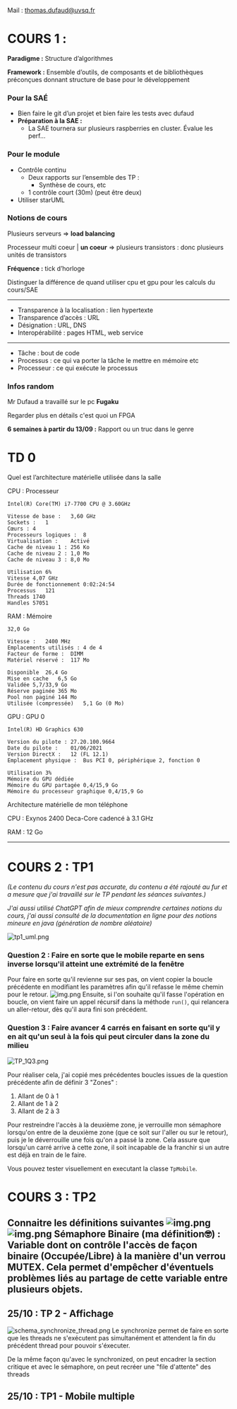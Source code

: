 Mail : thomas.dufaud@uvsq.fr

# COURS 1 :

**Paradigme :** Structure d’algorithmes

**Framework :** Ensemble d’outils, de composants et de bibliothèques préconçues donnant structure de base pour le développement

### Pour la SAÉ
* Bien faire le git d’un projet et bien faire les tests avec dufaud
* **Préparation à la SAE :**
  *  La SAE tournera sur plusieurs raspberries en cluster. Évalue les perf…

### Pour le module
* Contrôle continu
  * Deux rapports sur l’ensemble des TP :
    * Synthèse de cours, etc
  * 1 contrôle court (30m) (peut être deux)
* Utiliser starUML

### Notions de cours 
Plusieurs serveurs ⇒ **load balancing**

Processeur multi coeur | **un coeur** ⇒ plusieurs transistors : donc plusieurs unités de transistors

**Fréquence :** tick d’horloge

Distinguer la différence de quand utiliser cpu et gpu pour les calculs du cours/SAE

---
* Transparence à la localisation : lien hypertexte
* Transparence d’accès : URL
* Désignation : URL, DNS
* Interopérabilité : pages HTML, web service

---
* Tâche : bout de code
* Processus : ce qui va porter la tâche le mettre en mémoire etc
* Processeur : ce qui exécute le processus


### Infos random
Mr Dufaud a travaillé sur le pc **Fugaku**

Regarder plus en détails c'est quoi un FPGA


**6 semaines à partir du 13/09 :** Rapport ou un truc dans le genre


# TD 0
Quel est l’architecture matérielle utilisée dans la salle


CPU : Processeur

	Intel(R) Core(TM) i7-7700 CPU @ 3.60GHz

	Vitesse de base :	3,60 GHz
	Sockets :	1
	Cœurs :	4
	Processeurs logiques :	8
	Virtualisation :	Activé
	Cache de niveau 1 :	256 Ko
	Cache de niveau 2 :	1,0 Mo
	Cache de niveau 3 :	8,0 Mo

	Utilisation	6%
	Vitesse	4,07 GHz
	Durée de fonctionnement	0:02:24:54
	Processus	121
	Threads	1740
	Handles	57051
RAM : Mémoire

	32,0 Go

	Vitesse :	2400 MHz
	Emplacements utilisés :	4 de 4
	Facteur de forme :	DIMM
	Matériel réservé :	117 Mo

	Disponible	26,4 Go
	Mise en cache	6,5 Go
	Validée	5,7/33,9 Go
	Réserve paginée	365 Mo
	Pool non paginé	144 Mo
	Utilisée (compressée)	5,1 Go (0 Mo)
GPU : GPU 0

	Intel(R) HD Graphics 630

	Version du pilote :	27.20.100.9664
	Date du pilote :	01/06/2021
	Version DirectX :	12 (FL 12.1)
	Emplacement physique :	Bus PCI 0, périphérique 2, fonction 0

	Utilisation	3%
	Mémoire du GPU dédiée    
	Mémoire du GPU partagée	0,4/15,9 Go
	Mémoire du processeur graphique	0,4/15,9 Go

Architecture matérielle de mon téléphone

CPU : Exynos 2400 Deca-Core cadencé à 3.1 GHz

RAM : 12 Go

-------

# COURS 2 : TP1 
_(Le contenu du cours n'est pas accurate, du contenu a été rajouté au fur et a mesure que j'ai travaillé sur le TP pendant les séances suivantes.)_

_J'ai aussi utilisé ChatGPT afin de mieux comprendre certaines notions du cours, j'ai aussi consulté de la documentation en ligne pour des notions mineure en java (génération de nombre aléatoire)_

![tp1_uml.png](tp1/tp1_uml.png)
### Question 2 : Faire en sorte que le mobile reparte en sens inverse lorsqu'il atteint une extrémité de la fenêtre
Pour faire en sorte qu'il revienne sur ses pas, on vient copier la boucle précédente en modifiant les paramètres afin qu'il refasse le même chemin pour le retour.
![img.png](tp1/TP1_q2.png)
Ensuite, si l'on souhaite qu'il fasse l'opération en boucle, on vient faire un appel récursif dans la méthode `run()`, qui relancera un aller-retour, dès qu'il aura fini son précédent.
### Question 3 : Faire avancer 4 carrés en faisant en sorte qu'il y en ait qu'un seul à la fois qui peut circuler dans la zone du milieu
![TP_1Q3.png](tp1%2FTP_1Q3.png)

Pour réaliser cela, j'ai copié mes précédentes boucles issues de la question précédente afin de définir 3 "Zones" :
1. Allant de 0 à 1
2. Allant de 1 à 2
3. Allant de 2 à 3

Pour restreindre l'accès à la deuxième zone, je verrouille mon 
sémaphore lorsqu'on entre de la deuxième zone 
(que ce soit sur l'aller ou sur le retour), puis je le déverrouille 
une fois qu'on a passé la zone. 
Cela assure que lorsqu'un carré arrive à cette zone, il soit incapable de la franchir si un autre est déjà en train de le faire.

Vous pouvez tester visuellement en executant la classe `TpMobile`.

# COURS 3 : TP2

**Connaitre les définitions suivantes**
![img.png](section_critique.png)
![img.png](section_critique2.png)
Sémaphore Binaire (ma définition🤓) : Variable dont on contrôle l'accès de façon binaire (Occupée/Libre) à la manière d'un verrou MUTEX. Cela permet d'empêcher d'éventuels problèmes liés au partage de cette variable entre plusieurs objets.
---

## 25/10 : TP 2 - Affichage 
![schema_synchronize_thread.png](schema_synchronize_thread.png)
Le synchronize permet de faire en sorte que les threads ne s'exécutent pas simultanément et attendent la fin du précédent thread pour pouvoir s'éxecuter.

De la même façon qu'avec le synchronized, on peut encadrer la section critique et avec le sémaphore, on peut recréer une "file d'attente" des threads

## 25/10 : TP1 - Mobile multiple 
